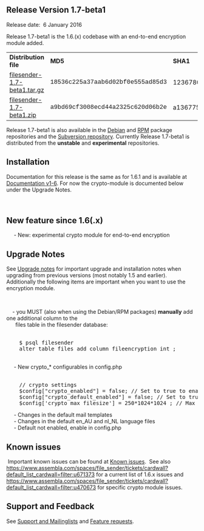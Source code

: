<h2 id="release_version_1.7-beta1">Release Version 1.7-beta1</h2>

<p>Release date:&nbsp; 6 January 2016</p>

<p>Release 1.7-beta1 is the 1.6.(x) codebase with an end-to-end encryption module added.</p>

<table border="0">
	<tbody>
		<tr>
			<td><b>Distribution file</b></td>
			<td><b>MD5</b></td>
			<td><b>SHA1</b></td>
		</tr>
		<tr>
			<td><a href="https://downloads.filesender.org/filesender-1.7-beta1.tar.gz">filesender-1.7-beta1.tar.gz</a></td>
			<td><span style="font-family: courier new,courier;">18536c225a37aab6d02bf0e555ad85d3</span></td>
			<td>1236780da9e708b444f85e3ad66253a2dd3ab1f9</td>
		</tr>
		<tr>
			<td><a href="https://downloads.filesender.org/filesender-1.7-beta1.zip">filesender-1.7-beta1.zip</a></td>
			<td><span style="font-family: courier new,courier;">a9bd69cf3008ecd44a2325c620d06b2e</span></td>
			<td>a1367751ff27c0df5da82d34f52163796ca3c3c8</td>
		</tr>
	</tbody>
</table>

<p>Release 1.7-beta1 is also available in the <a class="wiki_link" href="/wiki/show/file_sender/Installation_-_Debian_Ubuntu" title="Installation_-_Debian_Ubuntu">Debian</a> and <a class="wiki_link" href="/wiki/show/file_sender/Installation_-_RPM" title="Installation_-_RPM">RPM</a> package repositories and the <a href="http://subversion.assembla.com/svn/file_sender/filesender/tags/filesender-1.7-beta1/">Subversion repository</a>. Currently Release 1.7-beta1 is distributed from the <b>unstable</b> and <b>experimental</b> repositories.</p>

<h2 id="installation">Installation</h2>

<p>Documentation for this release is the same as for 1.6.1 and is available at <a class="wiki_link" href="/wiki/show/file_sender/Documentation_v1-6" title="Documentation v1-6">Documentation v1-6</a>. For now the crypto-module is documented below under the Upgrade Notes.</p>

<p>&nbsp;</p>

<div>
<h2 id="new_feature_since_1.6(.x)">New feature since 1.6(.x)</h2>
&nbsp;&nbsp;&nbsp;&nbsp; - New: experimental crypto module for end-to-end encryption

<h2 id="upgrade_notes">Upgrade Notes</h2>

<p>See <a class="wiki_link" href="/wiki/show/file_sender/Upgrade_notes" title="Upgrade notes">Upgrade notes</a> for important upgrade and installation notes when upgrading from previous versions (most notably 1.5 and earlier). Additionally the following items are important when you want to use the encryption module.&nbsp;</p>

<p>&nbsp;</p>
&nbsp;&nbsp;&nbsp; - you MUST (also when using the Debian/RPM packages) <b>manually</b> add one additional column to the<br />
&nbsp;&nbsp;&nbsp;&nbsp;&nbsp; files table in the filesender database:</div>

<div>&nbsp;
<pre>
&nbsp;&nbsp;&nbsp; $ psql filesender&nbsp; 
&nbsp;&nbsp;&nbsp; alter table files add column fileencryption int ;</pre>
</div>

<div><br />
&nbsp;&nbsp;&nbsp;&nbsp; - New crypto_* configurables in config.php</div>

<div>&nbsp;</div>

<div>
<pre>
&nbsp;&nbsp;&nbsp; // crypto settings
&nbsp;&nbsp;&nbsp; $config[&quot;crypto_enabled&quot;] = false; // Set to true to enable end2end encryption module
&nbsp;&nbsp;&nbsp; $config[&quot;crypto_default_enabled&quot;] = false; // Set to true to encrypt files by default
&nbsp;&nbsp;&nbsp; $config[&#39;crypto_max_filesize&#39;] = 250*1024*1024 ; // Max filesize for encryption, 0 will allow any size.
</pre>
&nbsp;&nbsp;&nbsp;&nbsp; - Changes in the default mail templates<br />
&nbsp;&nbsp;&nbsp;&nbsp; - Changes in the default en_AU and nl_NL language files<br />
&nbsp;&nbsp;&nbsp;&nbsp; - Default not enabled, enable in config.php
<h2 id="known_issues">Known issues</h2>
&nbsp;Important known issues can be found at <a class="wiki_link" href="/wiki/show/file_sender/Known_issues" title="Known issues">Known issues</a>.&nbsp; See also <a href="https://www.assembla.com/spaces/file_sender/tickets/cardwall?default_list_cardwall=filter:u671373">https://www.assembla.com/spaces/file_sender/tickets/cardwall?default_list_cardwall=filter:u671373</a> for a current list of 1.6.x issues and <a href="https://www.assembla.com/spaces/file_sender/tickets/cardwall?default_list_cardwall=filter:u470673">https://www.assembla.com/spaces/file_sender/tickets/cardwall?default_list_cardwall=filter:u470673</a> for specific crypto module issues.</div>

<div>
<h2 id="support_and_feedback">Support and Feedback</h2>

<p>See <a class="wiki_link" href="/wiki/show/file_sender/Support_and_Mailinglists" title="Support and Mailinglists">Support and Mailinglists</a> and <a class="wiki_link" href="/wiki/show/file_sender/Feature_requests" title="Feature requests">Feature requests</a>.</p>
</div>


